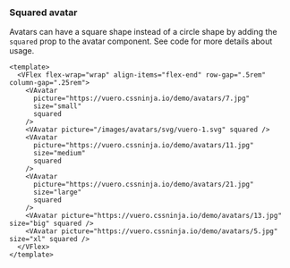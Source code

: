 ### Squared avatar

Avatars can have a square shape instead of a circle shape
by adding the `squared` prop to the avatar component.
See code for more details about usage.

<!--code-->

```vue
<template>
  <VFlex flex-wrap="wrap" align-items="flex-end" row-gap=".5rem" column-gap=".25rem">
    <VAvatar
      picture="https://vuero.cssninja.io/demo/avatars/7.jpg"
      size="small"
      squared
    />
    <VAvatar picture="/images/avatars/svg/vuero-1.svg" squared />
    <VAvatar
      picture="https://vuero.cssninja.io/demo/avatars/11.jpg"
      size="medium"
      squared
    />
    <VAvatar
      picture="https://vuero.cssninja.io/demo/avatars/21.jpg"
      size="large"
      squared
    />
    <VAvatar picture="https://vuero.cssninja.io/demo/avatars/13.jpg" size="big" squared />
    <VAvatar picture="https://vuero.cssninja.io/demo/avatars/5.jpg" size="xl" squared />
  </VFlex>
</template>
```

<!--/code-->

<!--example-->

<VFlex flex-wrap="wrap" align-items="flex-end" row-gap=".5rem" column-gap=".25rem">
  <VAvatar picture="https://vuero.cssninja.io/demo/avatars/7.jpg" size="small" squared />
  <VAvatar picture="/images/avatars/svg/vuero-1.svg" squared />
  <VAvatar picture="https://vuero.cssninja.io/demo/avatars/11.jpg" size="medium" squared />
  <VAvatar picture="https://vuero.cssninja.io/demo/avatars/21.jpg" size="large" squared />
  <VAvatar picture="https://vuero.cssninja.io/demo/avatars/13.jpg" size="big" squared />
  <VAvatar picture="https://vuero.cssninja.io/demo/avatars/5.jpg" size="xl" squared />
</VFlex>

<!--/example-->
